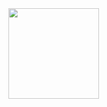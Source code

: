  <img height="180em" src="https://github-readme-stats.vercel.app/api?username=dflourusso-firstlight&show_icons=true&include_all_commits=true&count_private=true"/>

<!--
**dflourusso/dflourusso** is a ✨ _special_ ✨ repository because its `README.md` (this file) appears on your GitHub profile.

Here are some ideas to get you started:

- 🔭 I’m currently working on ...
- 🌱 I’m currently learning ...
- 👯 I’m looking to collaborate on ...
- 🤔 I’m looking for help with ...
- 💬 Ask me about ...
- 📫 How to reach me: ...
- 😄 Pronouns: ...
- ⚡ Fun fact: ...
-->
